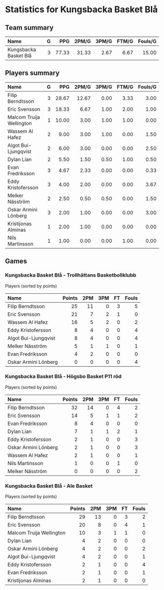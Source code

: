 # Statistics for Kungsbacka Basket Blå

## Team summary

| Name | G | PPG | 2PM/G | 3PM/G | FTM/G | Fouls/G |
|:-----|--:|----:|------:|------:|------:|--------:|
| Kungsbacka Basket Blå | 3 | 77.33 | 31.33 | 2.67 | 6.67 | 15.00 |

## Players summary

| Name | G | PPG | 2PM/G | 3PM/G | FTM/G | Fouls/G |
|:-----|--:|----:|------:|------:|------:|--------:|
| Filip Berndtsson | 3 | 28.67 | 12.67 | 0.00 | 3.33 | 3.00 |
| Eric Svensson | 3 | 18.33 | 6.67 | 1.00 | 2.00 | 1.00 |
| Malcom Truija Wellington | 1 | 10.00 | 3.00 | 1.00 | 1.00 | 0.00 |
| Wassem Al Hafez | 2 | 9.00 | 3.00 | 1.00 | 0.00 | 1.50 |
| Algot Bui-Ljungqvist | 2 | 6.00 | 3.00 | 0.00 | 0.00 | 2.50 |
| Dylan Lian | 2 | 5.50 | 1.50 | 0.50 | 1.00 | 0.50 |
| Evan Fredriksson | 3 | 4.67 | 2.33 | 0.00 | 0.00 | 0.33 |
| Eddy Kristofersson | 3 | 4.00 | 2.00 | 0.00 | 0.00 | 3.67 |
| Melker Näsström | 2 | 2.50 | 0.50 | 0.50 | 0.00 | 1.50 |
| Oskar Armini Lönberg | 3 | 2.00 | 1.00 | 0.00 | 0.00 | 3.00 |
| Kristijonas Alminas | 1 | 2.00 | 1.00 | 0.00 | 0.00 | 0.00 |
| Nils Martinsson | 1 | 1.00 | 0.00 | 0.00 | 1.00 | 0.00 |

## Games

### Kungsbacka Basket Blå - Trollhättans Basketbollklubb

Players (sorted by points)

| Name | Points | 2PM | 3PM | FT | Fouls |
|:-----|-------:|----:|----:|---:|------:|
| Filip Berndtsson | 25 | 11 |  0 |  3 |  5 |
| Eric Svensson | 21 |  7 |  2 |  1 |  0 |
| Wassem Al Hafez | 16 |  5 |  2 |  0 |  2 |
| Eddy Kristofersson |  8 |  4 |  0 |  0 |  4 |
| Algot Bui-Ljungqvist |  8 |  4 |  0 |  0 |  4 |
| Melker Näsström |  5 |  1 |  1 |  0 |  1 |
| Evan Fredriksson |  4 |  2 |  0 |  0 |  0 |
| Oskar Armini Lönberg |  0 |  0 |  0 |  0 |  4 |

### Kungsbacka Basket Blå - Högsbo Basket P11 röd

Players (sorted by points)

| Name | Points | 2PM | 3PM | FT | Fouls |
|:-----|-------:|----:|----:|---:|------:|
| Filip Berndtsson | 32 | 14 |  0 |  4 |  2 |
| Eric Svensson | 14 |  5 |  1 |  1 |  2 |
| Evan Fredriksson |  8 |  4 |  0 |  0 |  0 |
| Dylan Lian |  7 |  1 |  1 |  2 |  1 |
| Eddy Kristofersson |  2 |  1 |  0 |  0 |  3 |
| Oskar Armini Lönberg |  2 |  1 |  0 |  0 |  3 |
| Wassem Al Hafez |  2 |  1 |  0 |  0 |  1 |
| Nils Martinsson |  1 |  0 |  0 |  1 |  0 |
| Melker Näsström |  0 |  0 |  0 |  0 |  2 |

### Kungsbacka Basket Blå - Ale Basket

Players (sorted by points)

| Name | Points | 2PM | 3PM | FT | Fouls |
|:-----|-------:|----:|----:|---:|------:|
| Filip Berndtsson | 29 | 13 |  0 |  3 |  2 |
| Eric Svensson | 20 |  8 |  0 |  4 |  1 |
| Malcom Truija Wellington | 10 |  3 |  1 |  1 |  0 |
| Dylan Lian |  4 |  2 |  0 |  0 |  0 |
| Oskar Armini Lönberg |  4 |  2 |  0 |  0 |  2 |
| Algot Bui-Ljungqvist |  4 |  2 |  0 |  0 |  1 |
| Eddy Kristofersson |  2 |  1 |  0 |  0 |  4 |
| Evan Fredriksson |  2 |  1 |  0 |  0 |  1 |
| Kristijonas Alminas |  2 |  1 |  0 |  0 |  0 |


